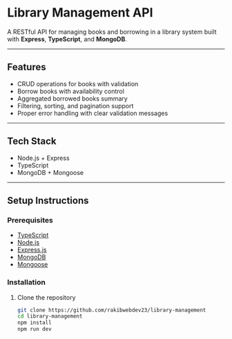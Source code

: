 # Library Management API

A RESTful API for managing books and borrowing in a library system built with **Express**, **TypeScript**, and **MongoDB**.

---

## Features

- CRUD operations for books with validation
- Borrow books with availability control
- Aggregated borrowed books summary
- Filtering, sorting, and pagination support
- Proper error handling with clear validation messages

---

## Tech Stack

- Node.js + Express
- TypeScript
- MongoDB + Mongoose

---

## Setup Instructions

### Prerequisites

- [TypeScript](https://www.typescriptlang.org/)
- [Node.js](https://nodejs.org/)
- [Express.js](https://expressjs.com/)
- [MongoDB](https://www.mongodb.com/)
- [Mongoose](https://mongoosejs.com/)

### Installation

1. Clone the repository

   ```bash
   git clone https://github.com/rakibwebdev23/library-management
   cd library-management
   npm install
   npm run dev
